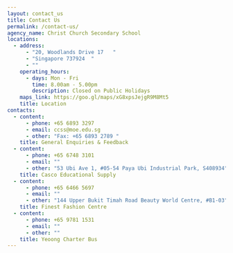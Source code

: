 ```yaml
---
layout: contact_us
title: Contact Us
permalink: /contact-us/
agency_name: Christ Church Secondary School
locations:
  - address:
      - "20, Woodlands Drive 17   "
      - "Singapore 737924  "
      - ""
    operating_hours:
      - days: Mon - Fri
        time: 8.00am - 5.00pm
        description: Closed on Public Holidays
    maps_link: https://goo.gl/maps/xG8xpsJejgR9M8Mt5
    title: Location
contacts:
  - content:
      - phone: +65 6893 3297
      - email: ccss@moe.edu.sg
      - other: "Fax: +65 6893 2789 "
    title: General Enquiries & Feedback
  - content:
      - phone: +65 6748 3101
      - email: ""
      - other: "53 Ubi Ave 1, #05-54 Paya Ubi Industrial Park, S408934"
    title: Casco Educational Supply
  - content:
      - phone: +65 6466 5697
      - email: ""
      - other: "144 Upper Bukit Timah Road Beauty World Centre, #B1-03"
    title: Finest Fashion Centre
  - content:
      - phone: +65 9781 1531
      - email: ""
      - other: ""
    title: Yeoong Charter Bus
---
```

